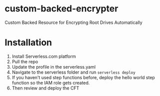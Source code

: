 # custom-backed-encrypter
Custom Backed Resource for Encrypting Root Drives Automatically

# Installation
1. Install Serverless.com platform
2. Pull the repo
3. Update the profile in the serverless.yaml
4. Navigate to the serverless folder and run `serverless deploy`
5. If you haven't used step functions before, deploy the hello world step function so the IAM role gets created.
5. Then review and deploy the CFT

